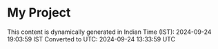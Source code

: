 # My Project

This content is dynamically generated in Indian Time (IST): 2024-09-24 19:03:59 IST
Converted to UTC: 2024-09-24 13:33:59 UTC
